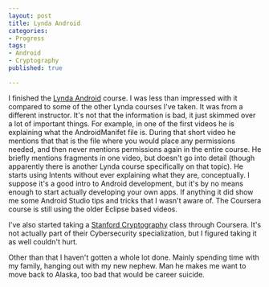 ```yaml
---
layout: post
title: Lynda Android
categories: 
- Progress
tags:
- Android
- Cryptography
published: true

---
```


I finished the <a href="http://www.lynda.com/home/CertificateOfCompletion/CertificationStatus.aspx" target="_blank">Lynda Android</a> course. I was less than impressed with it compared to some of the other Lynda courses I've taken. It was from a different instructor. It's not that the information is bad, it just skimmed over a lot of important things. For example, in one of the first videos he is explaining what the AndroidManifet file is. During that short video he mentions that that is the file where you would place any permissions needed, and then never mentions permissions again in the entire course. He briefly mentions fragments in one video, but doesn't go into detail (though apparently there is another Lynda course specifically on that topic). He starts using Intents without ever explaining what they are, conceptually. I suppose it's a good intro to Android development, but it's by no means enough to start actually developing your own apps. If anything it did show me some Android Studio tips and tricks that I wasn't aware of. The Coursera course is still using the older Eclipse based videos.

I've also started taking a <a href="https://www.coursera.org/course/crypto" target="_blank">Stanford Cryptography</a> class through Coursera. It's not actually part of their Cybersecurity specialization, but I figured taking it as well couldn't hurt.

Other than that I haven't gotten a whole lot done. Mainly spending time with my family, hanging out with my new nephew. Man he makes me want to move back to Alaska, too bad that would be career suicide.